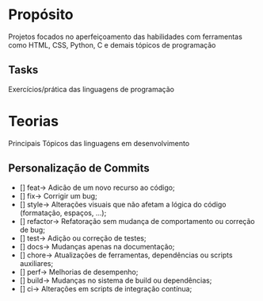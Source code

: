# Propósito
Projetos focados no aperfeiçoamento das habilidades com ferramentas como HTML, CSS, Python, C e demais tópicos de programação

## Tasks
Exercícios/prática das linguagens de programação

# Teorias
Principais Tópicos das linguagens em desenvolvimento


## Personalização de Commits

- [] feat→ Adicão de um novo recurso ao código;
- [] fix→ Corrigir um bug;
- [] style→ Alterações visuais que não afetam a lógica do código (formatação, espaços, ...);
- [] refactor→ Refatoração sem mudança de comportamento ou correção de bug;
- [] test→ Adição ou correção de testes; 
- [] docs→ Mudanças apenas na documentação;
- [] chore→ Atualizações de ferramentas, dependências ou scripts auxiliares;
- [] perf→ Melhorias de desempenho;
- [] build→ Mudanças no sistema de build ou dependências;
- [] ci→ Alterações em scripts de integração contínua;
